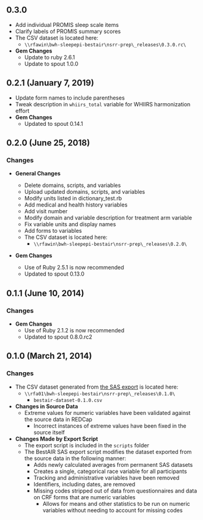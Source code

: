 ## 0.3.0

- Add individual PROMIS sleep scale items
- Clarify labels of PROMIS summary scores
- The CSV dataset is located here:
  - `\\rfawin\bwh-sleepepi-bestair\nsrr-prep\_releases\0.3.0.rc\`
- **Gem Changes**
  - Update to ruby 2.6.1
  - Update to spout 1.0.0

## 0.2.1 (January 7, 2019)

- Update form names to include parentheses
- Tweak description in `whiirs_total` variable for WHIIRS harmonization effort
- **Gem Changes**
  - Updated to spout 0.14.1

## 0.2.0 (June 25, 2018)

### Changes
- **General Changes**
  - Delete domains, scripts, and variables
  - Upload updated domains, scripts, and variables
  - Modify units listed in dictionary_test.rb
  - Add medical and health history variables
  - Add visit number
  - Modify domain and variable description for treatment arm variable
  - Fix variable units and display names
  - Add forms to variables
  - The CSV dataset is located here:
    - `\\rfawin\bwh-sleepepi-bestair\nsrr-prep\_releases\0.2.0\`

- **Gem Changes**
  - Use of Ruby 2.5.1 is now recommended
  - Updated to spout 0.13.0

## 0.1.1 (June 10, 2014)

### Changes
- **Gem Changes**
  - Use of Ruby 2.1.2 is now recommended
  - Updated to spout 0.8.0.rc2

## 0.1.0 (March 21, 2014)

### Changes
- The CSV dataset generated from [the SAS export](https://github.com/sleepepi/bestair-data-dictionary/blob/master/scripts/datasetexport.sas) is located here:
  - `\\rfa01\bwh-sleepepi-bestair\nsrr-prep\_releases\0.1.0\`
    - `bestair-dataset-0.1.0.csv`
- **Changes in Source Data**
  - Extreme values for numeric variables have been validated against the source data in REDCap
    - Incorrect instances of extreme values have been fixed in the source itself
- **Changes Made by Export Script**
  - The export script is included in the `scripts` folder
  - The BestAIR SAS export script modifies the dataset exported from the source data in the following manner:
    - Adds newly calculated averages from permanent SAS datasets
    - Creates a single, categorical race variable for all participants
    - Tracking and administrative variables have been removed
    - Identifiers, including dates, are removed
    - Missing codes stripped out of data from questionnaires and data on CRF forms that are numeric variables
      - Allows for means and other statistics to be run on numeric variables without needing to account for missing codes
